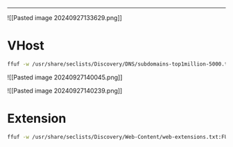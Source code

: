___

![[Pasted image 20240927133629.png]]

# VHost 

```bash
ffuf -w /usr/share/seclists/Discovery/DNS/subdomains-top1million-5000.txt:FUZZ -u http://academy.htb:36410/ -H 'Host: FUZZ.academy.htb' -fs 985
```

![[Pasted image 20240927140045.png]]

![[Pasted image 20240927140239.png]]
# Extension 

```bash
ffuf -w /usr/share/seclists/Discovery/Web-Content/web-extensions.txt:FUZZ -u http://faculty.academy.htb:36410/indexFUZZ
```




